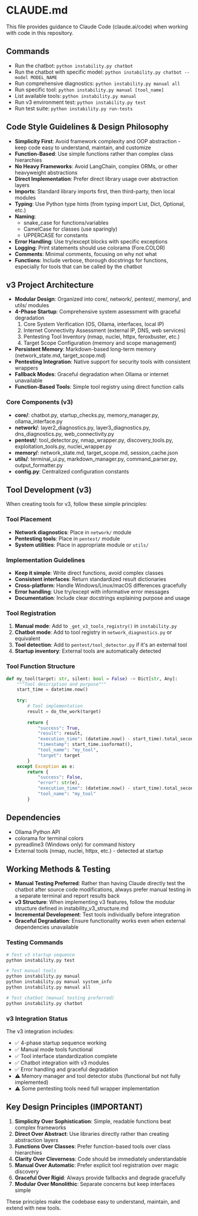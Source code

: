 # CLAUDE.md

This file provides guidance to Claude Code (claude.ai/code) when working with code in this repository.

## Commands
- Run the chatbot: `python instability.py chatbot`
- Run the chatbot with specific model: `python instability.py chatbot --model MODEL_NAME`
- Run comprehensive diagnostics: `python instability.py manual all`
- Run specific tool: `python instability.py manual [tool_name]`
- List available tools: `python instability.py manual`
- Run v3 environment test: `python instability.py test`
- Run test suite: `python instability.py run-tests`

## Code Style Guidelines & Design Philosophy
- **Simplicity First**: Avoid framework complexity and OOP abstraction - keep code easy to understand, maintain, and customize
- **Function-Based**: Use simple functions rather than complex class hierarchies
- **No Heavy Frameworks**: Avoid LangChain, complex ORMs, or other heavyweight abstractions
- **Direct Implementation**: Prefer direct library usage over abstraction layers
- **Imports**: Standard library imports first, then third-party, then local modules
- **Typing**: Use Python type hints (from typing import List, Dict, Optional, etc.)
- **Naming**: 
  - snake_case for functions/variables
  - CamelCase for classes (use sparingly)
  - UPPERCASE for constants
- **Error Handling**: Use try/except blocks with specific exceptions
- **Logging**: Print statements should use colorama (Fore.COLOR)
- **Comments**: Minimal comments, focusing on why not what
- **Functions**: Include verbose, thorough docstrings for functions, especially for tools that can be called by the chatbot

## v3 Project Architecture
- **Modular Design**: Organized into core/, network/, pentest/, memory/, and utils/ modules
- **4-Phase Startup**: Comprehensive system assessment with graceful degradation
  1. Core System Verification (OS, Ollama, interfaces, local IP)
  2. Internet Connectivity Assessment (external IP, DNS, web services)
  3. Pentesting Tool Inventory (nmap, nuclei, httpx, feroxbuster, etc.)
  4. Target Scope Configuration (memory and scope management)
- **Persistent Memory**: Markdown-based long-term memory (network_state.md, target_scope.md)
- **Pentesting Integration**: Native support for security tools with consistent wrappers
- **Fallback Modes**: Graceful degradation when Ollama or internet unavailable
- **Function-Based Tools**: Simple tool registry using direct function calls

### Core Components (v3)
- **core/**: chatbot.py, startup_checks.py, memory_manager.py, ollama_interface.py
- **network/**: layer2_diagnostics.py, layer3_diagnostics.py, dns_diagnostics.py, web_connectivity.py
- **pentest/**: tool_detector.py, nmap_wrapper.py, discovery_tools.py, exploitation_tools.py, nuclei_wrapper.py
- **memory/**: network_state.md, target_scope.md, session_cache.json
- **utils/**: terminal_ui.py, markdown_manager.py, command_parser.py, output_formatter.py
- **config.py**: Centralized configuration constants

## Tool Development (v3)
When creating tools for v3, follow these simple principles:

### Tool Placement
- **Network diagnostics**: Place in `network/` module
- **Pentesting tools**: Place in `pentest/` module 
- **System utilities**: Place in appropriate module or `utils/`

### Implementation Guidelines
- **Keep it simple**: Write direct functions, avoid complex classes
- **Consistent interfaces**: Return standardized result dictionaries
- **Cross-platform**: Handle Windows/Linux/macOS differences gracefully
- **Error handling**: Use try/except with informative error messages
- **Documentation**: Include clear docstrings explaining purpose and usage

### Tool Registration
1. **Manual mode**: Add to `_get_v3_tools_registry()` in `instability.py`
2. **Chatbot mode**: Add to tool registry in `network_diagnostics.py` or equivalent
3. **Tool detection**: Add to `pentest/tool_detector.py` if it's an external tool
4. **Startup inventory**: External tools are automatically detected

### Tool Function Structure
```python
def my_tool(target: str, silent: bool = False) -> Dict[str, Any]:
    """Tool description and purpose"""
    start_time = datetime.now()
    
    try:
        # Tool implementation
        result = do_the_work(target)
        
        return {
            "success": True,
            "result": result,
            "execution_time": (datetime.now() - start_time).total_seconds(),
            "timestamp": start_time.isoformat(),
            "tool_name": "my_tool",
            "target": target
        }
    except Exception as e:
        return {
            "success": False,
            "error": str(e),
            "execution_time": (datetime.now() - start_time).total_seconds(),
            "tool_name": "my_tool"
        }
```

## Dependencies
- Ollama Python API
- colorama for terminal colors
- pyreadline3 (Windows only) for command history
- External tools (nmap, nuclei, httpx, etc.) - detected at startup

## Working Methods & Testing
- **Manual Testing Preferred**: Rather than having Claude directly test the chatbot after source code modifications, always prefer manual testing in a separate terminal and report results back
- **v3 Structure**: When implementing v3 features, follow the modular structure defined in instability_v3_structure.md
- **Incremental Development**: Test tools individually before integration
- **Graceful Degradation**: Ensure functionality works even when external dependencies unavailable

### Testing Commands
```bash
# Test v3 startup sequence
python instability.py test

# Test manual tools
python instability.py manual
python instability.py manual system_info
python instability.py manual all

# Test chatbot (manual testing preferred)
python instability.py chatbot
```

### v3 Integration Status
The v3 integration includes:
- ✅ 4-phase startup sequence working
- ✅ Manual mode tools functional
- ✅ Tool interface standardization complete
- ✅ Chatbot integration with v3 modules
- ✅ Error handling and graceful degradation
- ⚠️ Memory manager and tool detector stubs (functional but not fully implemented)
- ⚠️ Some pentesting tools need full wrapper implementation

## Key Design Principles (IMPORTANT)
1. **Simplicity Over Sophistication**: Simple, readable functions beat complex frameworks
2. **Direct Over Abstract**: Use libraries directly rather than creating abstraction layers
3. **Functions Over Classes**: Prefer function-based tools over class hierarchies
4. **Clarity Over Cleverness**: Code should be immediately understandable
5. **Manual Over Automatic**: Prefer explicit tool registration over magic discovery
6. **Graceful Over Rigid**: Always provide fallbacks and degrade gracefully
7. **Modular Over Monolithic**: Separate concerns but keep interfaces simple

These principles make the codebase easy to understand, maintain, and extend with new tools.